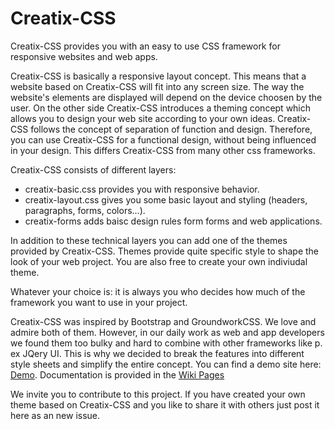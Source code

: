 Creatix-CSS
===========

Creatix-CSS provides you with an easy to use CSS framework for responsive websites and web apps.

Creatix-CSS is basically a responsive layout concept. This means that a website based on Creatix-CSS will fit into any screen size. The way the website's elements are displayed will depend on the device choosen by the user. 
On the other side Creatix-CSS introduces a theming concept which allows you to design your web site according to your own ideas. Creatix-CSS follows the concept of separation of function and design. Therefore, you can use Creatix-CSS for a functional design, without being influenced in your design. This differs Creatix-CSS from many other css frameworks.

Creatix-CSS consists of different layers:
- creatix-basic.css provides you with responsive behavior.
- creatix-layout.css gives you some basic layout and styling (headers, paragraphs, forms, colors...).
- creatix-forms adds baisc design rules form forms and web applications.

In addition to these technical layers you can add one of the themes provided by Creatix-CSS. Themes provide quite specific style to shape the look of your web project. You are also free to create your own indiviudal theme.

Whatever your choice is:  it is always you who decides how much of the framework you want to use in your project.

Creatix-CSS was inspired by Bootstrap and GroundworkCSS. We love and admire both of them. However, in our daily work as web and app developers we found them too bulky and hard to combine with other frameworks like p. ex JQery UI.  This is why we decided to break the features into different style sheets and simplify the entire concept.
You can find a demo site here: <a href="http://www.creatix.org/creatix-css/">Demo</a>.
Documentation is provided in the <a href="https://github.com/laluluny/creatix-css/wiki">Wiki Pages</a>

We invite you to contribute to this project. If you have created your own theme based on Creatix-CSS and you like to share it with others just post it here as an new issue.

